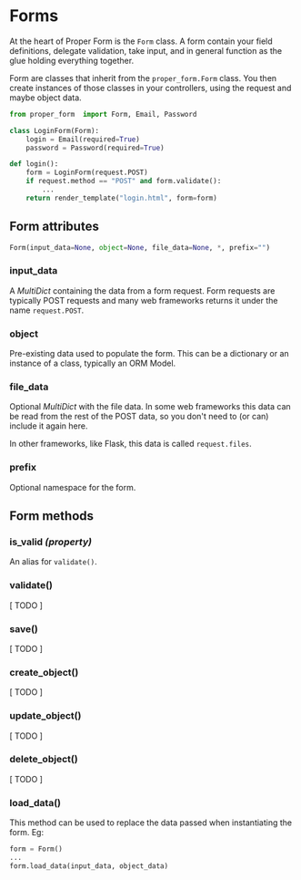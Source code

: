 
# Forms

At the heart of Proper Form is the `Form` class. A form contain your field definitions, delegate validation, take input, and in general function as the glue holding everything together.

Form are classes that inherit from the `proper_form.Form` class. You then create instances of those classes in your controllers, using the request and maybe object data.

```python
from proper_form  import Form, Email, Password

class LoginForm(Form):
    login = Email(required=True)
    password = Password(required=True)

def login():
    form = LoginForm(request.POST)
    if request.method == "POST" and form.validate():
        ...
    return render_template("login.html", form=form)

```

## Form attributes

```python
Form(input_data=None, object=None, file_data=None, *, prefix="")
```

### input_data

A *MultiDict* containing the data from a form request.
Form requests are typically POST requests and many web frameworks returns it under the name `request.POST`.
    
### object

Pre-existing data used to populate the form. This can be a dictionary or an instance of a class, typically an ORM Model.

### file_data

Optional *MultiDict* with the file data. In some web frameworks this data can be read from the rest of the POST data, so you don't need to (or can) include it again here.

In other frameworks, like Flask, this data is called `request.files`.

### prefix

Optional namespace for the form. 


## Form methods

### is_valid *(property)*

An alias for `validate()`.

### validate()

[ TODO ]

### save()

[ TODO ]

### create_object()

[ TODO ]

### update_object()

[ TODO ]

### delete_object()

[ TODO ]

### load_data()

This method can be used to replace the data passed when instantiating the form.
Eg:

```python
form = Form()
...
form.load_data(input_data, object_data)
```